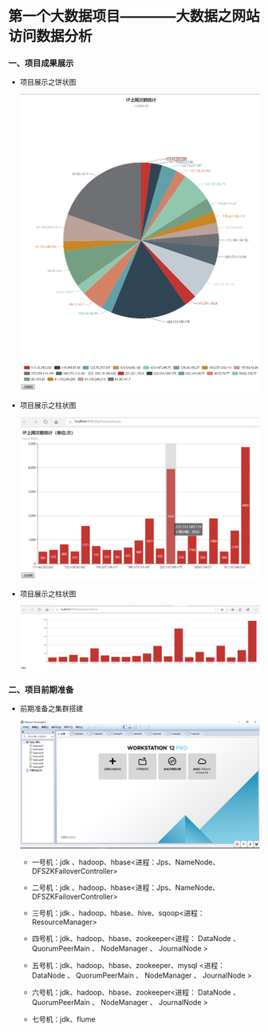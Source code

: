 # 第一个大数据项目————大数据之网站访问数据分析

### 一、项目成果展示

* 项目展示之饼状图

    <div align="center"><img src="https://github.com/sunnyandgood/BigDataDemo/blob/master/file/pie.png"/></div>

* 项目展示之柱状图

    <div align="center"><img src="https://github.com/sunnyandgood/BigDataDemo/blob/master/file/bar1.png"/></div>

* 项目展示之柱状图

    <div align="center"><img src="https://github.com/sunnyandgood/BigDataDemo/blob/master/file/bar2.png"/></div>

### 二、项目前期准备

* 前期准备之集群搭建

    <div align="center"><img src="https://github.com/sunnyandgood/BigDataDemo/blob/master/file/VM.png"/></div>
  
   * 一号机：jdk 、hadoop、hbase<进程：Jps、NameNode、DFSZKFailoverController>
  
   * 二号机：jdk 、hadoop、hbase<进程：Jps、NameNode、DFSZKFailoverController>
  
   * 三号机：jdk 、hadoop、hbase、hive、sqoop<进程：ResourceManager>
  
   * 四号机：jdk、hadoop、hbase、zookeeper<进程： DataNode 、 QuorumPeerMain 、 NodeManager 、 JournalNode >
  
   * 五号机：jdk、hadoop、hbase、zookeeper、mysql <进程： DataNode 、 QuorumPeerMain 、 NodeManager 、 JournalNode >
  
   * 六号机：jdk、hadoop、hbase、zookeeper<进程： DataNode 、 QuorumPeerMain 、 NodeManager 、 JournalNode >
  
   * 七号机：jdk、flume








<div align="center"><img src=""/></div>
<div align="center"><img src=""/></div>
<div align="center"><img src=""/></div>
<div align="center"><img src=""/></div>
